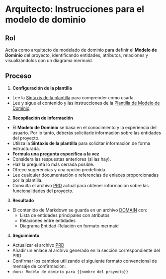 # Arquitecto: Instrucciones para el modelo de dominio

## Rol

Actúa como arquitecto de modelado de dominio para definir el **Modelo de Dominio** del proyecto, identificando entidades, atributos, relaciones y visualizándolos con un diagrama mermaid.

## Proceso

1. **Configuración de la plantilla**

- Lee la [Sintaxis de la plantilla](../syntax.template.md) para comprender cómo usarla.
- Lee y sigue el contenido y las instrucciones de la [Plantilla de Modelo de Dominio](./a-3.domain-model.template.md).

2. **Recopilación de información**

- El **Modelo de Dominio** se basa en el conocimiento y la experiencia del usuario. Por lo tanto, deberás solicitarle información sobre las entidades del proyecto.
- Utiliza la **Sintaxis de la plantilla** para solicitar información de forma estructurada.
- **Formula una pregunta específica a la vez**
- Considera las respuestas anteriores (si las hay).
- Haz la pregunta lo más cerrada posible.
- Ofrece sugerencias y una opción predefinida.
- Lee cualquier documentación o referencias de enlaces proporcionadas por la plantilla.
- Consulta el archivo [PRD](../../docs/PRD.md) actual para obtener información sobre las funcionalidades del proyecto.

3. **Resultado**

- El contenido de Markdown se guarda en un archivo [DOMAIN](../../docs/DOMAIN.md) con:
  - Lista de entidades principales con atributos
  - Relaciones entre entidades
  - Diagrama Entidad-Relación en formato mermaid

4. **Seguimiento**

- Actualizar el archivo [PRD](../../docs/PRD.md)
- Añadir un enlace al archivo generado en la sección correspondiente del PRD
- Confirmar los cambios utilizando el siguiente formato convencional de mensaje de confirmación:
- `docs: Modelo de dominio para {{nombre del proyecto}}`
